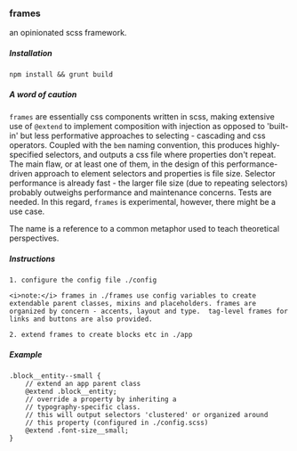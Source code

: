 ### frames 

an opinionated scss framework.

##### Installation

`npm install && grunt build`


##### A word of caution

`frames` are essentially css components written in scss, making extensive use of `@extend` to implement composition with injection as opposed to 'built-in' but less performative approaches to selecting - cascading and css operators.  Coupled with the `bem` naming convention, this produces highly-specified selectors, and outputs a css file where properties don't repeat. The main flaw, or at least one of them, in the design of this performance-driven approach to element selectors and properties is file size.  Selector performance is already fast - the larger file size (due to repeating selectors) probably outweighs performance and maintenance concerns.  Tests are needed.  In this regard, `frames` is experimental, however, there might be a use case. 

The name is a reference to a common metaphor used to teach theoretical perspectives.

##### Instructions

```
1. configure the config file ./config

<i>note:</i> frames in ./frames use config variables to create extendable parent classes, mixins and placeholders. frames are organized by concern - accents, layout and type.  tag-level frames for links and buttons are also provided. 

2. extend frames to create blocks etc in ./app 
```

##### Example

```
.block__entity--small {
	// extend an app parent class
	@extend .block__entity;
	// override a property by inheriting a 
	// typography-specific class.
	// this will output selectors 'clustered' or organized around
	// this property (configured in ./config.scss)
	@extend .font-size__small;
}
```
